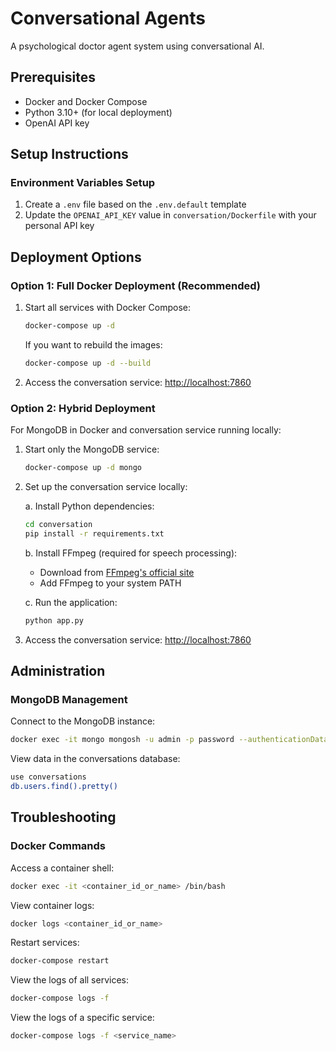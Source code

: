 # Conversational Agents

A psychological doctor agent system using conversational AI.

## Prerequisites

- Docker and Docker Compose
- Python 3.10+ (for local deployment)
- OpenAI API key

## Setup Instructions

### Environment Variables Setup

1. Create a `.env` file based on the `.env.default` template
2. Update the `OPENAI_API_KEY` value in `conversation/Dockerfile` with your personal API key

## Deployment Options

### Option 1: Full Docker Deployment (Recommended)

1. Start all services with Docker Compose:

   ```bash
   docker-compose up -d
   ```

   If you want to rebuild the images:

   ```bash
   docker-compose up -d --build
   ```

2. Access the conversation service: [http://localhost:7860](http://localhost:7860)

### Option 2: Hybrid Deployment

For MongoDB in Docker and conversation service running locally:

1. Start only the MongoDB service:

   ```bash
   docker-compose up -d mongo
   ```

2. Set up the conversation service locally:

   a. Install Python dependencies:

   ```bash
   cd conversation
   pip install -r requirements.txt
   ```

   b. Install FFmpeg (required for speech processing):
      - Download from [FFmpeg's official site](https://ffmpeg.org/download.html)
      - Add FFmpeg to your system PATH

   c. Run the application:

   ```bash
   python app.py
   ```

3. Access the conversation service: [http://localhost:7860](http://localhost:7860)

## Administration

### MongoDB Management

Connect to the MongoDB instance:

```bash
docker exec -it mongo mongosh -u admin -p password --authenticationDatabase admin
```

View data in the conversations database:

```bash
use conversations
db.users.find().pretty()
```

## Troubleshooting

### Docker Commands

Access a container shell:

```bash
docker exec -it <container_id_or_name> /bin/bash
```

View container logs:

```bash
docker logs <container_id_or_name>
```

Restart services:

```bash
docker-compose restart
```

View the logs of all services:

```bash
docker-compose logs -f
```

View the logs of a specific service:

```bash
docker-compose logs -f <service_name>
```
